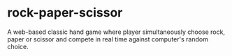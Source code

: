 # rock-paper-scissor
A web-based classic hand game where player simultaneously choose rock, paper or scissor and compete in real time against computer's random choice.
